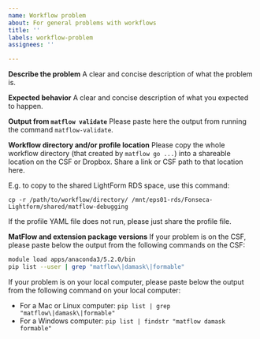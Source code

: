```yaml
---
name: Workflow problem
about: For general problems with workflows
title: ''
labels: workflow-problem
assignees: ''

---
```


**Describe the problem**
A clear and concise description of what the problem is.

**Expected behavior**
A clear and concise description of what you expected to happen.

**Output from `matflow validate`**
Please paste here the output from running the command `matflow-validate`.

**Workflow directory and/or profile location**
Please copy the whole workflow directory (that created by `matflow go ...`) into a shareable location on the CSF or Dropbox. Share a link or CSF path to that location here.

E.g. to copy to the shared LightForm RDS space, use this command:

`cp -r /path/to/workflow/directory/ /mnt/eps01-rds/Fonseca-Lightform/shared/matflow-debugging`

If the profile YAML file does not run, please just share the profile file.


**MatFlow and extension package versions**
If your problem is on the CSF, please paste below the output from the following commands on the CSF:

```bash
module load apps/anaconda3/5.2.0/bin
pip list --user | grep "matflow\|damask\|formable"
```

If your problem is on your local computer, please paste below the output from the following command on your local computer:

- For a Mac or Linux computer: `pip list | grep "matflow\|damask\|formable"`
- For a Windows computer: `pip list | findstr "matflow damask formable"`
